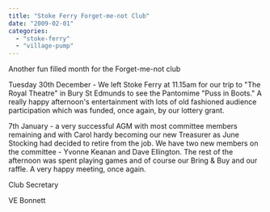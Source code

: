 ```yaml
---
title: "Stoke Ferry Forget-me-not Club"
date: "2009-02-01"
categories: 
  - "stoke-ferry"
  - "village-pump"
---
```


Another fun filled month for the Forget-me-not club

Tuesday 30th December - We left Stoke Ferry at 11.15am for our trip to "The Royal Theatre" in Bury St Edmunds to see the Pantomime "Puss in Boots." A really happy afternoon's entertainment with lots of old fashioned audience participation which was funded, once again, by our lottery grant.

7th January - a very successful AGM with most committee members remaining and with Carol hardy becoming our new Treasurer as June Stocking had decided to retire from the job. We have two new members on the committee - Yvonne Keanan and Dave Ellington. The rest of the afternoon was spent playing games and of course our Bring & Buy and our raffle. A very happy meeting, once again.

Club Secretary

VE Bonnett
